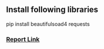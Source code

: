 ## Install following libraries

pip install beautifulsoad4 requests

### [Report Link](https://tex.zih.tu-dresden.de/project/67848127169613d062b1522a)